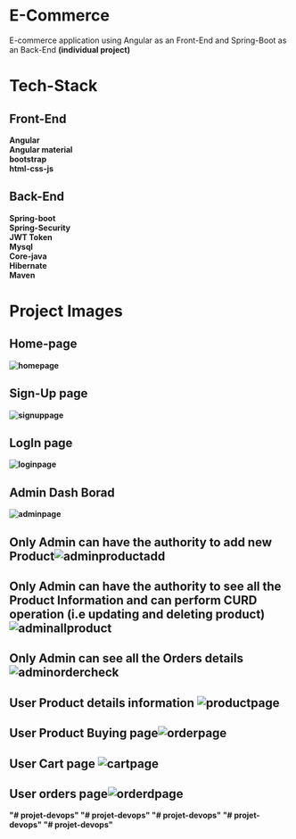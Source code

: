# E-Commerce
E-commerce application using Angular as an Front-End and Spring-Boot as an Back-End
<b>(individual project)<b/>
  
# Tech-Stack
  ## Front-End
  Angular<br/>
  Angular material<br/>
  bootstrap<br/>
  html-css-js<br/>
  
  ## Back-End
  Spring-boot<br/>
  Spring-Security<br/>
  JWT Token<br/>
  Mysql<br/>
  Core-java<br/>
  Hibernate<br/>
  Maven
# Project Images
## Home-page
![homepage](https://user-images.githubusercontent.com/101379879/217789275-e546df18-8de3-4c25-816a-e5085b37c178.PNG)
## Sign-Up page
![signuppage](https://user-images.githubusercontent.com/101379879/217794231-f4e1085d-12eb-46dc-8bee-49e2d67940a0.PNG)
## LogIn page 
![loginpage](https://user-images.githubusercontent.com/101379879/217794321-301614c7-2fcb-4161-b361-12433d7433a1.PNG)
## Admin Dash Borad
![adminpage](https://user-images.githubusercontent.com/101379879/217791236-92cb44e1-96ae-4ae0-b3d8-ab24616934b7.PNG)
## Only Admin can have the authority to add new Product![adminproductadd](https://user-images.githubusercontent.com/101379879/217791729-ff4a2351-9dc3-4a70-8e05-445dea1b8295.PNG)
## Only Admin can have the authority to see all the Product Information and can perform CURD operation (i.e updating and deleting product)![adminallproduct](https://user-images.githubusercontent.com/101379879/217792931-c41e042b-d466-4768-91a4-15c64ea7e371.PNG)
## Only Admin can see all the Orders details![adminordercheck](https://user-images.githubusercontent.com/101379879/217793512-1551c0e7-5091-450d-8a36-a909bd2cbe10.PNG)
## User Product details information ![productpage](https://user-images.githubusercontent.com/101379879/217794927-f777b557-6016-4969-81d3-22ec1645287e.PNG)
## User Product Buying page![orderpage](https://user-images.githubusercontent.com/101379879/217795525-6f12d95e-5c42-4311-83ac-17fc74457e72.PNG)
## User Cart page ![cartpage](https://user-images.githubusercontent.com/101379879/217795723-29b4ab61-4473-4a45-900e-51dddd98607d.PNG)
## User orders page![orderdpage](https://user-images.githubusercontent.com/101379879/217795985-64c46aa9-f0d8-4b17-87b5-fd8e9ff9d9eb.PNG)
"# projet-devops" 
"# projet-devops" 
"# projet-devops" 
"# projet-devops" 
"# projet-devops" 
